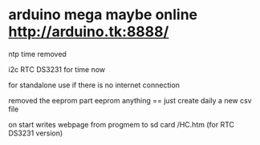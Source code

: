 # arduino mega maybe online http://arduino.tk:8888/

ntp time removed

i2c RTC DS3231 for time now

for standalone use if there is no internet connection

 removed the eeprom part eeprom anything == just create daily a new csv file

on start writes webpage from progmem to sd card /HC.htm (for RTC DS3231 version)
